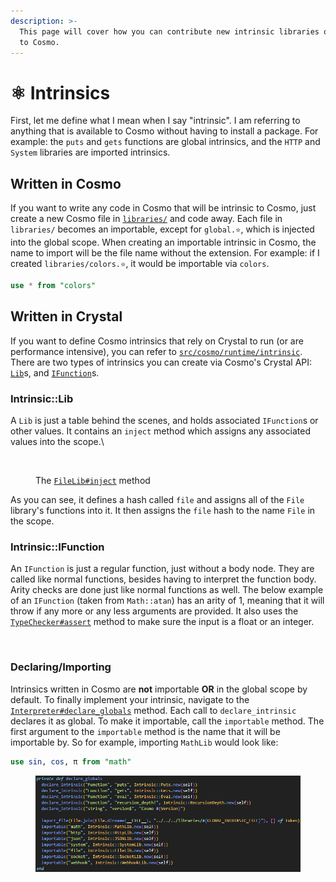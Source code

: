 ```yaml
---
description: >-
  This page will cover how you can contribute new intrinsic libraries or globals
  to Cosmo.
---
```


# ⚛ Intrinsics

First, let me define what I mean when I say "intrinsic". I am referring to anything that is available to Cosmo without having to install a package. For example: the `puts` and `gets` functions are global intrinsics, and the `HTTP` and `System` libraries are imported intrinsics.

## Written in Cosmo

If you want to write any code in Cosmo that will be intrinsic to Cosmo, just create a new Cosmo file in [`libraries/`](https://github.com/cosmo-lang/cosmo/tree/master/libraries) and code away. Each file in `libraries/` becomes an importable, except for `global.⭐`, which is injected into the global scope. When creating an importable intrinsic in Cosmo, the name to import will be the file name without the extension. For example: if I created `libraries/colors.⭐`, it would be importable via `colors`.

```sql
use * from "colors"
```

## Written in Crystal

If you want to define Cosmo intrinsics that rely on Crystal to run (or are performance intensive), you can refer to [`src/cosmo/runtime/intrinsic`](https://github.com/cosmo-lang/cosmo/tree/master/src/cosmo/runtime/intrinsic). There are two types of intrinsics you can create via Cosmo's Crystal API: [`Lib`](https://cosmo-lang.github.io/cosmo/Cosmo/Intrinsic/Lib.html)s, and [`IFunction`](https://cosmo-lang.github.io/cosmo/Cosmo/Intrinsic/IFunction.html)s.

### Intrinsic::Lib

A `Lib` is just a table behind the scenes, and holds associated `IFunction`s or other values. It contains an `inject` method which assigns any associated values into the scope.\


<figure><img src="https://user-images.githubusercontent.com/49625808/245357242-9b5eda88-c93f-49bc-9d84-31bee4527241.png" alt=""><figcaption><p>The <a href="https://github.com/cosmo-lang/cosmo/blob/master/src/cosmo/runtime/intrinsic/lib/file.cr"><code>FileLib#inject</code></a> method</p></figcaption></figure>

As you can see, it defines a hash called `file` and assigns all of the `File` library's functions into it. It then assigns the `file` hash to the name `File` in the scope.

### Intrinsic::IFunction

An `IFunction` is just a regular function, just without a body node. They are called like normal functions, besides having to interpret the function body. Arity checks are done just like normal functions as well. The below example of an `IFunction` (taken from `Math::atan`) has an arity of 1, meaning that it will throw if any more or any less arguments are provided. It also uses the [`TypeChecker#assert`](https://cosmo-lang.github.io/cosmo/Cosmo/TypeChecker.html#assert%28typedef%3AString%2Cvalue%3AValueType%2Ctoken%3AToken%29%3ANil-instance-method) method to make sure the input is a float or an integer.&#x20;

<figure><img src="https://user-images.githubusercontent.com/49625808/245358559-c8a18f65-8eb2-4658-ad15-847ce6e82417.png" alt=""><figcaption></figcaption></figure>

### Declaring/Importing

Intrinsics written in Cosmo are **not** importable **OR** in the global scope by default. To finally implement your intrinsic, navigate to the [`Interpreter#declare_globals`](https://github.com/cosmo-lang/cosmo/blob/c87d84797940a6ff3a956657a6fed04ab49d203d/src/cosmo/runtime/interpreter.cr#L43) method. Each call to `declare_intrinsic` declares it as global. To make it importable, call the `importable` method. The first argument to the `importable` method is the name that it will be importable by. So for example, importing `MathLib` would look like:

```sql
use sin, cos, π from "math"
```

<figure><img src="../.gitbook/assets/image (3).png" alt=""><figcaption></figcaption></figure>
